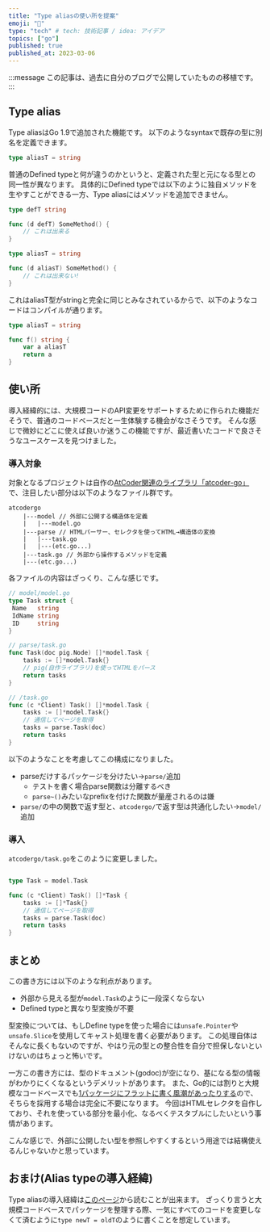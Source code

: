 ```yaml
---
title: "Type aliasの使い所を提案"
emoji: "💬"
type: "tech" # tech: 技術記事 / idea: アイデア
topics: ["go"]
published: true
published_at: 2023-03-06
---
```


:::message
この記事は、過去に自分のブログで公開していたものの移植です。
:::

## Type alias

Type aliasはGo 1.9で追加された機能です。
以下のようなsyntaxで既存の型に別名を定義できます。

```go
type aliasT = string
```

普通のDefined typeと何が違うのかというと、定義された型と元になる型との同一性が異なります。
具体的にDefined typeでは以下のように独自メソッドを生やすことができる一方、Type aliasにはメソッドを追加できません。

```go
type defT string

func (d defT) SomeMethod() {
    // これは出来る
}

type aliasT = string

func (d aliasT) SomeMethod() {
    // これは出来ない!
}
```

これはaliasT型がstringと完全に同じとみなされているからで、以下のようなコードはコンパイルが通ります。

```go
type aliasT = string

func f() string {
    var a aliasT
    return a
}
```

## 使い所

導入経緯的には、大規模コードのAPI変更をサポートするために作られた機能だそうで、普通のコードベースだと一生体験する機会がなさそうです。
そんな感じで微妙にどこに使えば良いか迷うこの機能ですが、最近書いたコードで良さそうなユースケースを見つけました。

### 導入対象

対象となるプロジェクトは自作の[AtCoder関連のライブラリ「atcoder-go」](https://github.com/tbistr/pig)で、注目したい部分は以下のようなファイル群です。

```plaintext
atcodergo
    |---model // 外部に公開する構造体を定義
    |   |---model.go
    |---parse // HTMLパーサー、セレクタを使ってHTML→構造体の変換
    |   |---task.go
    |   |---(etc.go...)
    |---task.go // 外部から操作するメソッドを定義
    |---(etc.go...)
```

各ファイルの内容はざっくり、こんな感じです。

```go
// model/model.go
type Task struct {
 Name   string
 IdName string
 ID     string
}

// parse/task.go
func Task(doc pig.Node) []*model.Task {
    tasks := []*model.Task{}
    // pig(自作ライブラリ)を使ってHTMLをパース
    return tasks
}

// /task.go
func (c *Client) Task() []*model.Task {
    tasks := []*model.Task{}
    // 通信してページを取得
    tasks = parse.Task(doc)
    return tasks
}
```

以下のようなことを考慮してこの構成になりました。

- parseだけするパッケージを分けたい→`parse/`追加
  - テストを書く場合parse関数は分離するべき
  - `parse~()`みたいなprefixを付けた関数が量産されるのは嫌
- `parse/`の中の関数で返す型と、`atcodergo/`で返す型は共通化したい→`model/`追加

### 導入

`atcodergo/task.go`をこのように変更しました。

```go:/task.go

type Task = model.Task

func (c *Client) Task() []*Task {
    tasks := []*Task{}
    // 通信してページを取得
    tasks = parse.Task(doc)
    return tasks
}
```

## まとめ

この書き方には以下のような利点があります。

- 外部から見える型が`model.Task`のように一段深くならない
- Defined typeと異なり型変換が不要

型変換については、もしDefine typeを使った場合には`unsafe.Pointer`や`unsafe.Slice`を使用してキャスト処理を書く必要があります。
この処理自体はそんなに長くもないのですが、やはり元の型との整合性を自分で担保しないといけないのはちょっと怖いです。

一方この書き方には、型のドキュメント(godoc)が空になり、基になる型の情報がわかりにくくなるというデメリットがあります。
また、Go的には割りと大規模なコードベースでも[1パッケージにフラットに書く風潮があったりする](https://future-architect.github.io/articles/20210427a/)ので、そちらを採用する場合は完全に不要になります。
今回はHTMLセレクタを自作しており、それを使っている部分を最小化、なるべくテスタブルにしたいという事情があります。

こんな感じで、外部に公開したい型を参照しやすくするという用途では結構使えるんじゃないかと思っています。

## おまけ(Alias typeの導入経緯)

Type aliasの導入経緯は[このページ](https://go.dev/talks/2016/refactor.article)から読むことが出来ます。
ざっくり言うと大規模コードベースでパッケージを整理する際、一気にすべてのコードを変更しなくて済むように`type newT = oldT`のように書くことを想定しています。

